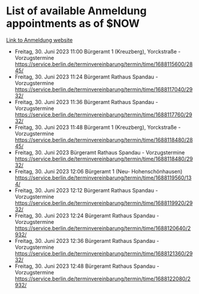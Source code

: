 # List of available Anmeldung appointments as of $NOW
[Link to Anmeldung website](https://service.berlin.de/terminvereinbarung/termin/tag.php?termin=1&anliegen[]=120686&dienstleisterlist=122210,122217,327316,122219,327312,122227,327314,122231,327346,122243,327348,122254,122252,329742,122260,329745,122262,329748,122271,327278,122273,327274,122277,327276,330436,122280,327294,122282,327290,122284,327292,122291,327270,122285,327266,122286,327264,122296,327268,150230,329760,122297,327286,122294,327284,122312,329763,122314,329775,122304,327330,122311,327334,122309,327332,317869,122281,327352,122279,329772,122283,122276,327324,122274,327326,122267,329766,122246,327318,122251,327320,122257,327322,122208,327298,122226,327300&herkunft=http%3A%2F%2Fservice.berlin.de%2Fdienstleistung%2F120686%2F)
- Freitag, 30. Juni 2023 11:00 Bürgeramt 1 (Kreuzberg), Yorckstraße - Vorzugstermine https://service.berlin.de/terminvereinbarung/termin/time/1688115600/2845/
- Freitag, 30. Juni 2023 11:24 Bürgeramt Rathaus Spandau - Vorzugstermine https://service.berlin.de/terminvereinbarung/termin/time/1688117040/2932/
- Freitag, 30. Juni 2023 11:36 Bürgeramt Rathaus Spandau - Vorzugstermine https://service.berlin.de/terminvereinbarung/termin/time/1688117760/2932/
- Freitag, 30. Juni 2023 11:48 Bürgeramt 1 (Kreuzberg), Yorckstraße - Vorzugstermine https://service.berlin.de/terminvereinbarung/termin/time/1688118480/2845/
- Freitag, 30. Juni 2023  Bürgeramt Rathaus Spandau - Vorzugstermine https://service.berlin.de/terminvereinbarung/termin/time/1688118480/2932/
- Freitag, 30. Juni 2023 12:06 Bürgeramt 1 (Neu- Hohenschönhausen) https://service.berlin.de/terminvereinbarung/termin/time/1688119560/134/
- Freitag, 30. Juni 2023 12:12 Bürgeramt Rathaus Spandau - Vorzugstermine https://service.berlin.de/terminvereinbarung/termin/time/1688119920/2932/
- Freitag, 30. Juni 2023 12:24 Bürgeramt Rathaus Spandau - Vorzugstermine https://service.berlin.de/terminvereinbarung/termin/time/1688120640/2932/
- Freitag, 30. Juni 2023 12:36 Bürgeramt Rathaus Spandau - Vorzugstermine https://service.berlin.de/terminvereinbarung/termin/time/1688121360/2932/
- Freitag, 30. Juni 2023 12:48 Bürgeramt Rathaus Spandau - Vorzugstermine https://service.berlin.de/terminvereinbarung/termin/time/1688122080/2932/

